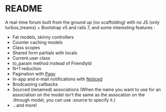 # README

A real-time forum built from the ground up (no scaffolding) with no JS (only turbos_treams) + Bootstrap v5 and rails 7, and some interesting features :

- Fat models, skinny controllers
- Counter caching models
- Class scopes
- Shared form partials with locals
- Current.user class
- to_param method instead of FriendlyId
- N+1 reduction
- Pagination with [Pagy](https://github.com/ddnexus/pagy)
- In-app and e-mail notifications with [Noticed](https://github.com/excid3/noticed)
- Brodcasting callbacks
- Sourced (renamed) associations (When the name you want to use for an association on the model isn't the same as the assocation on the :through model, you can use :source to specify it.)
- …and more!
